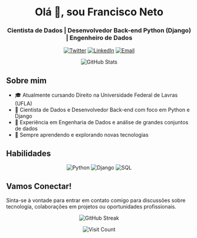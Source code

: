 

<h1 align="center">Olá 👋, sou Francisco Neto</h1>
<h3 align="center">Cientista de Dados | Desenvolvedor Back-end Python (Django) | Engenheiro de Dados</h3>

<p align="center">
  <a href="https://x.com/engmecfrancisco" target="_blank"><img src="https://img.shields.io/badge/Twitter-1DA1F2?style=for-the-badge&logo=twitter&logoColor=white" alt="Twitter"></a>
  <a href="https://www.linkedin.com/in/francisconetodata/" target="_blank"><img src="https://img.shields.io/badge/LinkedIn-0077B5?style=for-the-badge&logo=linkedin&logoColor=white" alt="LinkedIn"></a>
  <a href="mailto:francisconetodata@gmail.com"><img src="https://img.shields.io/badge/Email-D14836?style=for-the-badge&logo=gmail&logoColor=white" alt="Email"></a>
</p>

<p align="center">
  <img src="https://github-readme-stats.vercel.app/api?username=francisconetodata&show_icons=true&theme=radical" alt="GitHub Stats">
</p>

## Sobre mim

- 🎓 Atualmente cursando Direito na Universidade Federal de Lavras (UFLA)
- 💼 Cientista de Dados e Desenvolvedor Back-end com foco em Python e Django
- 🔬 Experiência em Engenharia de Dados e análise de grandes conjuntos de dados
- 🌱 Sempre aprendendo e explorando novas tecnologias

## Habilidades

<p align="center">
  <img src="https://img.shields.io/badge/Python-3776AB?style=for-the-badge&logo=python&logoColor=white" alt="Python">
  <img src="https://img.shields.io/badge/Django-092E20?style=for-the-badge&logo=django&logoColor=white" alt="Django">
  <img src="https://img.shields.io/badge/SQL-4479A1?style=for-the-badge&logo=mysql&logoColor=white" alt="SQL">



## Vamos Conectar!

Sinta-se à vontade para entrar em contato comigo para discussões sobre tecnologia, colaborações em projetos ou oportunidades profissionais.

<p align="center">
  <img src="https://github-readme-streak-stats.herokuapp.com/?user=francisconetodata&theme=dark" alt="GitHub Streak">
</p>

<div align="center">
  <img src="https://visitcount.itsvg.in/api?id=francisconetodata&icon=1&color=0" alt="Visit Count">
</div>
